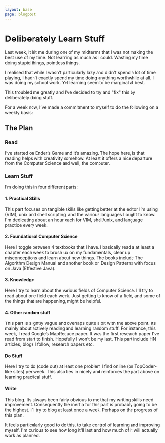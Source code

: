 ```yaml
---
layout: base
page: blogpost
---
```


# Deliberately Learn Stuff

Last week, it hit me during one of my midterms that I was not making the best use of my time. Not learning as much as I could. Wasting my time doing stupid things, pointless things.

I realised that while I wasn’t particularly lazy and didn't spend a lot of time playing, I hadn’t exactly spend my time doing anything worthwhile at all. I was doing my school work. Yet learning seem to be marginal at best.

This troubled me greatly and I've decided to try and "fix" this by deliberately doing stuff.

For a week now, I’ve made a commitment to myself to do the following on a weekly basis:

## The Plan
### Read
I’ve started on Ender’s Game and it’s amazing. The hope here, is that reading helps with creativity somehow. At least it offers a nice departure from the Computer Science and well, the computer.

### Learn Stuff
I’m doing this in four different parts:

#### 1. Practical Skills
This part focuses on tangible skills like getting better at the editor I’m using (VIM), unix and shell scripting, and the various languages I ought to know. I'm dedicating about an hour each for VIM, shell/unix, and language practice every week.

#### 2. Foundational Computer Science
Here I toggle between 4 textbooks that I have. I basically read a at least a chapter each week to brush up on my fundamentals, clear up misconceptions and learn about new things. The books include The Algorithm Design Manual and another book on Design Patterns with focus on Java (Effective Java).

#### 3. Knowledge
Here I try to learn about the various fields of Computer Science. I'll try to read about one field each week. Just getting to know of a field, and some of the things that are happening, might be helpful.

#### 4. Other random stuff
This part is slightly vague and overlaps quite a bit with the above point. Its mainly about actively reading and learning random stuff. For instance, this week, I read Google’s MapReduce paper. It was the first research paper I’ve read from start to finish. Hopefully I won’t be my last. This part include HN articles, blogs I follow, research papers etc.

#### Do Stuff
Here I try to do (code out) at least one problem I find online (on TopCoder-like sites) per week. This also ties in nicely and reinforces the part above on learning practical stuff.

#### Write
This blog. Its always been fairly obvious to me that my writing skills need improvement. Consequently the inertia for this part is probably going to be the highest. I’ll try to blog at least once a week. Perhaps on the progress of this plan.

It feels particularly good to do this, to take control of learning and improving myself. I'm curious to see how long it'll last and how much of it will actually work as planned.
